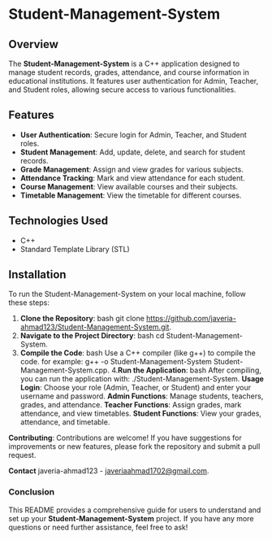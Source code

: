 # Student-Management-System
## Overview
The **Student-Management-System** is a C++ application designed to manage student records, grades, attendance, and course information in educational institutions. It features user authentication for Admin, Teacher, and Student roles, allowing secure access to various functionalities.

## Features
- **User  Authentication**: Secure login for Admin, Teacher, and Student roles.
- **Student Management**: Add, update, delete, and search for student records.
- **Grade Management**: Assign and view grades for various subjects.
- **Attendance Tracking**: Mark and view attendance for each student.
- **Course Management**: View available courses and their subjects.
- **Timetable Management**: View the timetable for different courses.

## Technologies Used
- C++
- Standard Template Library (STL)

## Installation
To run the Student-Management-System on your local machine, follow these steps:

1. **Clone the Repository**:
    bash
   git clone https://github.com/javeria-ahmad123/Student-Management-System.git.
2. **Navigate to the Project Directory**:
    bash
   cd Student-Management-System.
3. **Compile the Code**:
     bash
    Use a C++ compiler (like g++) to compile the code.
   for example: g++ -o Student-Management-System Student-Management-System.cpp.
4.**Run the Application**:
    bash
   After compiling, you can run the application with:
   ./Student-Management-System.
   **Usage**
**Login**: Choose your role (Admin, Teacher, or Student) and enter your username and password.
**Admin Functions**: Manage students, teachers, grades, and attendance.
**Teacher Functions**: Assign grades, mark attendance, and view timetables.
**Student Functions**: View your grades, attendance, and timetable.

**Contributing**:
Contributions are welcome! If you have suggestions for improvements or new features, please fork the repository and submit a pull request.

**Contact**
javeria-ahmad123 - javeriaahmad1702@gmail.com.

### Conclusion

This README provides a comprehensive guide for users to understand and set up your **Student-Management-System** project. If you have any more questions or need further assistance, feel free to ask!
